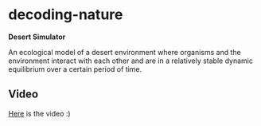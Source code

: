 # decoding-nature

**Desert Simulator**


An ecological model of a desert environment where organisms and the environment interact with each other and are in a relatively stable dynamic equilibrium over a certain period of time.

Video
----------
[Here](https://youtu.be/kM9wdHUk05Y) is the video :)




